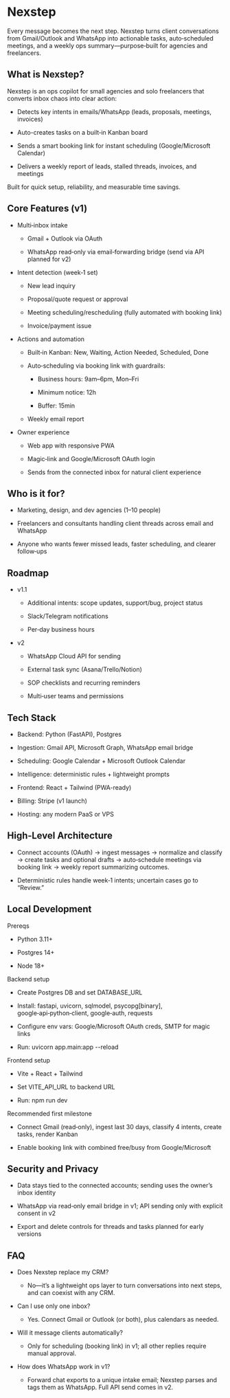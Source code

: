 Nexstep
=======

Every message becomes the next step. Nexstep turns client conversations from Gmail/Outlook and WhatsApp into actionable tasks, auto‑scheduled meetings, and a weekly ops summary—purpose‑built for agencies and freelancers.

What is Nexstep?
----------------

Nexstep is an ops copilot for small agencies and solo freelancers that converts inbox chaos into clear action:

*   Detects key intents in emails/WhatsApp (leads, proposals, meetings, invoices)
    
*   Auto-creates tasks on a built‑in Kanban board
    
*   Sends a smart booking link for instant scheduling (Google/Microsoft Calendar)
    
*   Delivers a weekly report of leads, stalled threads, invoices, and meetings
    

Built for quick setup, reliability, and measurable time savings.

Core Features (v1)
------------------

*   Multi‑inbox intake
    
    *   Gmail + Outlook via OAuth
        
    *   WhatsApp read‑only via email‑forwarding bridge (send via API planned for v2)
        
*   Intent detection (week‑1 set)
    
    *   New lead inquiry
        
    *   Proposal/quote request or approval
        
    *   Meeting scheduling/rescheduling (fully automated with booking link)
        
    *   Invoice/payment issue
        
*   Actions and automation
    
    *   Built‑in Kanban: New, Waiting, Action Needed, Scheduled, Done
        
    *   Auto‑scheduling via booking link with guardrails:
        
        *   Business hours: 9am–6pm, Mon–Fri
            
        *   Minimum notice: 12h
            
        *   Buffer: 15min
            
    *   Weekly email report
        
*   Owner experience
    
    *   Web app with responsive PWA
        
    *   Magic‑link and Google/Microsoft OAuth login
        
    *   Sends from the connected inbox for natural client experience
        
        

Who is it for?
--------------

*   Marketing, design, and dev agencies (1–10 people)
    
*   Freelancers and consultants handling client threads across email and WhatsApp
    
*   Anyone who wants fewer missed leads, faster scheduling, and clearer follow‑ups
    

Roadmap
-------

*   v1.1
    
    *   Additional intents: scope updates, support/bug, project status
        
    *   Slack/Telegram notifications
        
    *   Per‑day business hours
        
*   v2
    
    *   WhatsApp Cloud API for sending
        
    *   External task sync (Asana/Trello/Notion)
        
    *   SOP checklists and recurring reminders
        
    *   Multi‑user teams and permissions
        

Tech Stack
----------

*   Backend: Python (FastAPI), Postgres
    
*   Ingestion: Gmail API, Microsoft Graph, WhatsApp email bridge
    
*   Scheduling: Google Calendar + Microsoft Outlook Calendar
    
*   Intelligence: deterministic rules + lightweight prompts
    
*   Frontend: React + Tailwind (PWA-ready)
    
*   Billing: Stripe (v1 launch)
    
*   Hosting: any modern PaaS or VPS
    

High‑Level Architecture
-----------------------

*   Connect accounts (OAuth) → ingest messages → normalize and classify → create tasks and optional drafts → auto‑schedule meetings via booking link → weekly report summarizing outcomes.
    
*   Deterministic rules handle week‑1 intents; uncertain cases go to “Review.”
    

Local Development
-----------------

Prereqs

*   Python 3.11+
    
*   Postgres 14+
    
*   Node 18+
    

Backend setup

*   Create Postgres DB and set DATABASE\_URL
    
*   Install: fastapi, uvicorn, sqlmodel, psycopg\[binary\], google‑api‑python‑client, google‑auth, requests
    
*   Configure env vars: Google/Microsoft OAuth creds, SMTP for magic links
    
*   Run: uvicorn app.main:app --reload
    

Frontend setup

*   Vite + React + Tailwind
    
*   Set VITE\_API\_URL to backend URL
    
*   Run: npm run dev
    

Recommended first milestone

*   Connect Gmail (read‑only), ingest last 30 days, classify 4 intents, create tasks, render Kanban
    
*   Enable booking link with combined free/busy from Google/Microsoft
    

Security and Privacy
--------------------

*   Data stays tied to the connected accounts; sending uses the owner’s inbox identity
    
*   WhatsApp via read‑only email bridge in v1; API sending only with explicit consent in v2
    
*   Export and delete controls for threads and tasks planned for early versions
    

FAQ
---

*   Does Nexstep replace my CRM?
    
    *   No—it’s a lightweight ops layer to turn conversations into next steps, and can coexist with any CRM.
        
*   Can I use only one inbox?
    
    *   Yes. Connect Gmail or Outlook (or both), plus calendars as needed.
        
*   Will it message clients automatically?
    
    *   Only for scheduling (booking link) in v1; all other replies require manual approval.
        
*   How does WhatsApp work in v1?
    
    *   Forward chat exports to a unique intake email; Nexstep parses and tags them as WhatsApp. Full API send comes in v2.
